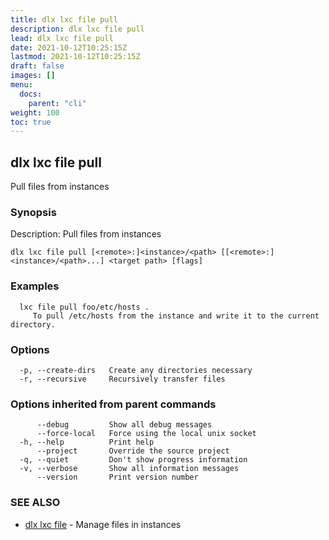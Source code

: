 ```yaml
---
title: dlx lxc file pull
description: dlx lxc file pull
lead: dlx lxc file pull
date: 2021-10-12T10:25:15Z
lastmod: 2021-10-12T10:25:15Z
draft: false
images: []
menu:
  docs:
    parent: "cli"
weight: 100
toc: true
---
```

## dlx lxc file pull

Pull files from instances

### Synopsis

Description:
  Pull files from instances



```
dlx lxc file pull [<remote>:]<instance>/<path> [[<remote>:]<instance>/<path>...] <target path> [flags]
```

### Examples

```
  lxc file pull foo/etc/hosts .
     To pull /etc/hosts from the instance and write it to the current directory.
```

### Options

```
  -p, --create-dirs   Create any directories necessary
  -r, --recursive     Recursively transfer files
```

### Options inherited from parent commands

```
      --debug         Show all debug messages
      --force-local   Force using the local unix socket
  -h, --help          Print help
      --project       Override the source project
  -q, --quiet         Don't show progress information
  -v, --verbose       Show all information messages
      --version       Print version number
```

### SEE ALSO

* [dlx lxc file](/docs/cmd/dlx_lxc_file)	 - Manage files in instances

